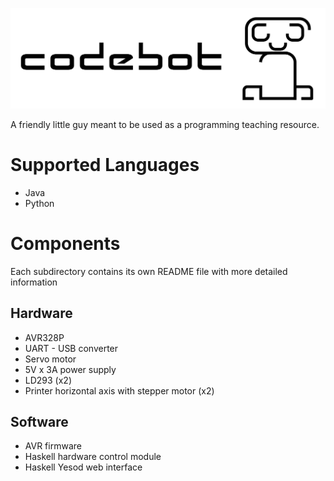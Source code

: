 ![codebot](./art-work/logo.png)

A friendly little guy meant to be used as a programming teaching resource.


# Supported Languages

* Java
* Python


# Components

Each subdirectory contains its own README file with more detailed information

## Hardware

* AVR328P
* UART - USB converter
* Servo motor
* 5V x 3A power supply
* LD293 (x2)
* Printer horizontal axis with stepper motor (x2)


## Software

* AVR firmware
* Haskell hardware control module
* Haskell Yesod web interface
